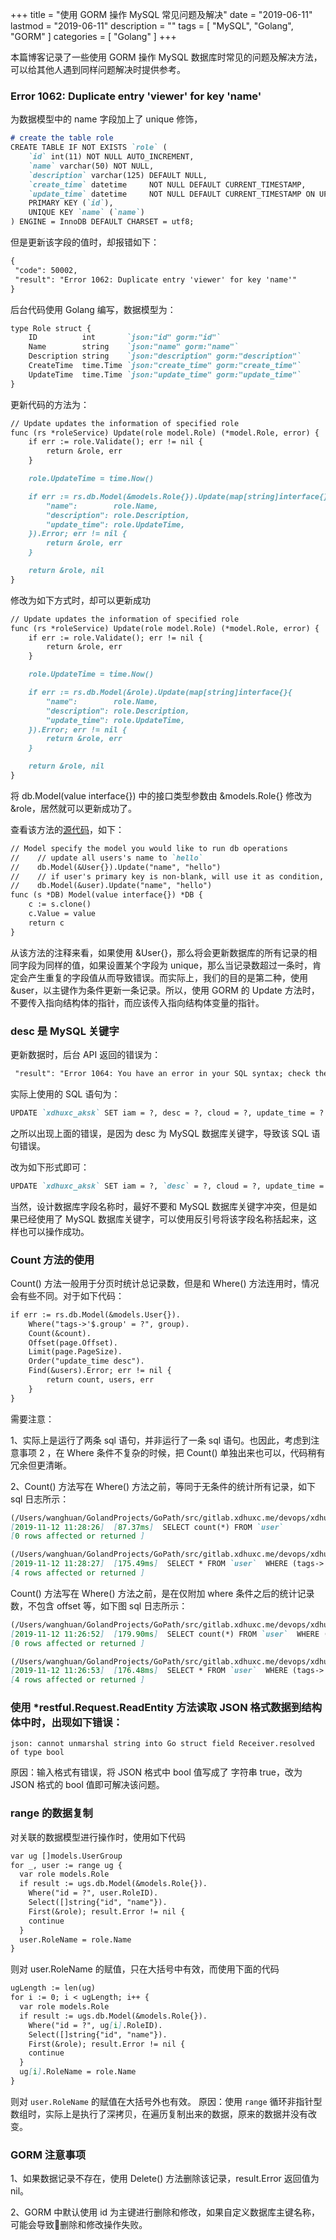 +++
title = "使用 GORM 操作 MySQL 常见问题及解决"
date = "2019-06-11"
lastmod = "2019-06-11"
description = ""
tags = [
    "MySQL",
    "Golang",
    "GORM"
]
categories = [
    "Golang"
]
+++

本篇博客记录了一些使用 GORM 操作 MySQL 数据库时常见的问题及解决方法，可以给其他人遇到同样问题解决时提供参考。

<!--more-->

### Error 1062: Duplicate entry 'viewer' for key 'name'
为数据模型中的 name 字段加上了 unique 修饰，
```markdown
# create the table role
CREATE TABLE IF NOT EXISTS `role` (
    `id` int(11) NOT NULL AUTO_INCREMENT,
    `name` varchar(50) NOT NULL,
    `description` varchar(125) DEFAULT NULL,
    `create_time` datetime     NOT NULL DEFAULT CURRENT_TIMESTAMP,
    `update_time` datetime     NOT NULL DEFAULT CURRENT_TIMESTAMP ON UPDATE CURRENT_TIMESTAMP,
    PRIMARY KEY (`id`),
    UNIQUE KEY `name` (`name`)
) ENGINE = InnoDB DEFAULT CHARSET = utf8;
```
但是更新该字段的值时，却报错如下：
```markdown
{
 "code": 50002,
 "result": "Error 1062: Duplicate entry 'viewer' for key 'name'"
}
```
后台代码使用 Golang 编写，数据模型为：
```markdown
type Role struct {
	ID          int       `json:"id" gorm:"id"`
	Name        string    `json:"name" gorm:"name"`
	Description string    `json:"description" gorm:"description"`
	CreateTime  time.Time `json:"create_time" gorm:"create_time"`
	UpdateTime  time.Time `json:"update_time" gorm:"update_time"`
}
```
更新代码的方法为：
```markdown
// Update updates the information of specified role
func (rs *roleService) Update(role model.Role) (*model.Role, error) {
	if err := role.Validate(); err != nil {
		return &role, err
	}

	role.UpdateTime = time.Now()

	if err := rs.db.Model(&models.Role{}).Update(map[string]interface{}{
		"name":        role.Name,
		"description": role.Description,
		"update_time": role.UpdateTime,
	}).Error; err != nil {
		return &role, err
	}

	return &role, nil
}
```
修改为如下方式时，却可以更新成功
```markdown
// Update updates the information of specified role
func (rs *roleService) Update(role model.Role) (*model.Role, error) {
	if err := role.Validate(); err != nil {
		return &role, err
	}

	role.UpdateTime = time.Now()

	if err := rs.db.Model(&role).Update(map[string]interface{}{
		"name":        role.Name,
		"description": role.Description,
		"update_time": role.UpdateTime,
	}).Error; err != nil {
		return &role, err
	}

	return &role, nil
}
```
将 db.Model(value interface{}) 中的接口类型参数由 &models.Role{} 修改为 &role，居然就可以更新成功了。

查看该方法的[源代码](https://github.com/jinzhu/gorm/main.go)，如下：
```markdown
// Model specify the model you would like to run db operations
//    // update all users's name to `hello`
//    db.Model(&User{}).Update("name", "hello")
//    // if user's primary key is non-blank, will use it as condition, then will only update the user's name to `hello`
//    db.Model(&user).Update("name", "hello")
func (s *DB) Model(value interface{}) *DB {
	c := s.clone()
	c.Value = value
	return c
}
```
从该方法的注释来看，如果使用 &User{}，那么将会更新数据库的所有记录的相同字段为同样的值，如果设置某个字段为 unique，那么当记录数超过一条时，肯定会产生重复的字段值从而导致错误。而实际上，我们的目的是第二种，使用 &user，以主键作为条件更新一条记录。所以，使用 GORM 的 Update 方法时，不要传入指向结构体的指针，而应该传入指向结构体变量的指针。

### desc 是 MySQL 关键字
更新数据时，后台 API 返回的错误为：
```markdown
 "result": "Error 1064: You have an error in your SQL syntax; check the manual that corresponds to your MySQL server version for the right syntax to use near 'desc = ?, cloud = ?, update_time = ? WHERE id = ?' at line 1"
```
实际上使用的 SQL 语句为：
```markdown
UPDATE `xdhuxc_aksk` SET iam = ?, desc = ?, cloud = ?, update_time = ? WHERE id = ?", g.Iam, g.Desc, g.Cloud, g.UpdateTime, g.ID
```
之所以出现上面的错误，是因为 desc 为 MySQL 数据库关键字，导致该 SQL 语句错误。

改为如下形式即可：
```markdown
UPDATE `xdhuxc_aksk` SET iam = ?, `desc` = ?, cloud = ?, update_time = ? WHERE id = ?", g.Iam, g.Desc, g.Cloud, g.UpdateTime, g.ID
```

当然，设计数据库字段名称时，最好不要和 MySQL 数据库关键字冲突，但是如果已经使用了 MySQL 数据库关键字，可以使用反引号将该字段名称括起来，这样也可以操作成功。

### Count 方法的使用

Count() 方法一般用于分页时统计总记录数，但是和 Where() 方法连用时，情况会有些不同。对于如下代码：
```markdown
if err := rs.db.Model(&models.User{}).
    Where("tags->'$.group' = ?", group).
    Count(&count).
    Offset(page.Offset).
    Limit(page.PageSize).
    Order("update_time desc").
    Find(&users).Error; err != nil {
        return count, users, err
    }
}
```
需要注意：

1、实际上是运行了两条 sql 语句，并非运行了一条 sql 语句。也因此，考虑到注意事项 2 ，在 Where 条件不复杂的时候，把 Count() 单独出来也可以，代码稍有冗余但更清晰。

2、Count() 方法写在 Where() 方法之前，等同于无条件的统计所有记录，如下 sql 日志所示：
```markdown
(/Users/wanghuan/GolandProjects/GoPath/src/gitlab.xdhuxc.me/devops/xdhuxc/src/service/user.go:38) 
[2019-11-12 11:28:26]  [87.37ms]  SELECT count(*) FROM `user`    
[0 rows affected or returned ] 

(/Users/wanghuan/GolandProjects/GoPath/src/gitlab.xdhuxc.me/devops/xdhuxc/src/service/user.go:43) 
[2019-11-12 11:28:27]  [175.49ms]  SELECT * FROM `user`  WHERE (tags->'$.group' = 'Math') ORDER BY update_time desc LIMIT 10 OFFSET 0  
[4 rows affected or returned ] 
``` 
Count() 方法写在 Where() 方法之前，是在仅附加 where 条件之后的统计记录数，不包含 offset 等，如下图 sql 日志所示：
```markdown
(/Users/wanghuan/GolandProjects/GoPath/src/gitlab.xdhuxc.me/devops/xdhuxc/src/service/user.go:39) 
[2019-11-12 11:26:52]  [179.90ms]  SELECT count(*) FROM `user`  WHERE (tags->'$.group' = 'Math')  
[0 rows affected or returned ] 

(/Users/wanghuan/GolandProjects/GoPath/src/gitlab.xdhuxc.me/devops/xdhuxc/src/service/user.go:43)
[2019-11-12 11:26:53]  [176.48ms]  SELECT * FROM `user`  WHERE (tags->'$.group' = 'Math') ORDER BY update_time desc LIMIT 10 OFFSET 0  
[4 rows affected or returned ] 
```

### 使用 *restful.Request.ReadEntity 方法读取 JSON 格式数据到结构体中时，出现如下错误：
```angular2html
json: cannot unmarshal string into Go struct field Receiver.resolved of type bool
```
原因：输入格式有错误，将 JSON 格式中 bool 值写成了 字符串 true，改为 JSON 格式的 bool 值即可解决该问题。

### range 的数据复制

对关联的数据模型进行操作时，使用如下代码
```markdown
var ug []models.UserGroup
for _, user := range ug {
  var role models.Role
  if result := ugs.db.Model(&models.Role{}).
    Where("id = ?", user.RoleID).
    Select([]string{"id", "name"}).
    First(&role); result.Error != nil {
    continue
  }
  user.RoleName = role.Name
}
```
则对 user.RoleName 的赋值，只在大括号中有效，而使用下面的代码
```markdown
ugLength := len(ug)
for i := 0; i < ugLength; i++ {
  var role models.Role
  if result := ugs.db.Model(&models.Role{}).
    Where("id = ?", ug[i].RoleID).
    Select([]string{"id", "name"}).
    First(&role); result.Error != nil {
    continue
  }
  ug[i].RoleName = role.Name
}
```
则对 `user.RoleName` 的赋值在大括号外也有效。
原因：使用 `range` 循环非指针型数组时，实际上是执行了深拷贝，在遍历复制出来的数据，原来的数据并没有改变。


### GORM 注意事项

1、如果数据记录不存在，使用 Delete() 方法删除该记录，result.Error 返回值为 nil。

2、GORM 中默认使用 id 为主键进行删除和修改，如果自定义数据库主键名称，可能会导致删除和修改操作失败。
